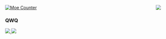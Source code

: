 <p>
  <a href="https://count.getloli.com/"><img src="https://count.getloli.com/get/@zijianjiao2017?theme=rule34" alt="Moe Counter" title="萌萌计数器"></a>
  <img src="https://weather-icon.journeyad.repl.co/@harbin?v=1" align="right">
</p>

### QWQ

<a href="https://github.com/anuraghazra/github-readme-stats">
  <img align="top" src="https://github-readme-stats.vercel.app/api?username=zijianjiao2017&show_icons=true&bg_color=0,ffafbd,ffc3a0&icon_color=fff&title_color=fff&text_color=fff" />
  <img src="https://github-readme-stats.vercel.app/api/top-langs/?username=zijianjiao2017&bg_color=0,8e9eab,eef2f3&title_color=136a8a&text_color=136a8a" />
</a>

<!--
**zijianjiao2017/zijianjiao2017** is a ✨ _special_ ✨ repository because its `README.md` (this file) appears on your GitHub profile.

Here are some ideas to get you started:

- 🔭 I’m currently working on ...
- 🌱 I’m currently learning ...
- 👯 I’m looking to collaborate on ...
- 🤔 I’m looking for help with ...
- 💬 Ask me about ...
- 📫 How to reach me: ...
- 😄 Pronouns: ...
- ⚡ Fun fact: ...
-->
